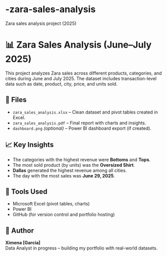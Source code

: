 # -zara-sales-analysis
Zara sales analysis project (2025)
# 📊 Zara Sales Analysis (June–July 2025)

This project analyzes Zara sales across different products, categories, and cities during June and July 2025. The dataset includes transaction-level data such as date, product, city, price, and units sold.

## 📁 Files

- `zara_sales_analysis.xlsx` – Clean dataset and pivot tables created in Excel.
- `zara_sales_analysis.pdf` – Final report with charts and insights.
- `dashboard.png` *(optional)* – Power BI dashboard export (if created).

## 📈 Key Insights

- The categories with the highest revenue were **Bottoms** and **Tops**.
- The most sold product (by units) was the **Oversized Shirt**.
- **Dallas** generated the highest revenue among all cities.
- The day with the most sales was **June 29, 2025**.

## 🧰 Tools Used

- Microsoft Excel (pivot tables, charts)
- Power BI 
- GitHub (for version control and portfolio hosting)

## 👤 Author

**Ximena [Garcia]**  
Data Analyst in progress – building my portfolio with real-world datasets.

